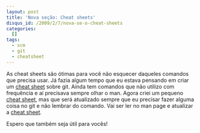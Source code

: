 ```yaml
--- 
layout: post
title: 'Nova seção: Cheat sheets'
disqus_id: /2009/2/7/nova-se-o-cheat-sheets
categories: 
  []
tags:
  - scm
  - git
  - cheatsheet
---
```



As cheat sheets são ótimas para você não esquecer daqueles comandos que precisa usar. Já fazia algum tempo que eu estava pensando em criar um [cheat sheet][cs] sobre git. Ainda tem comandos que não utilizo com frequência e aí precisava sempre olhar o man. Agora criei um pequeno [cheat sheet][cs], mas que será atualizado sempre que eu precisar fazer alguma coisa no git e não lembrar do comando. Vai ser ler no man page e atualizar a [cheat sheet][cs].

Espero que também seja útil para vocês!

[cs]: http://mergulhao.info/cheat-sheets


